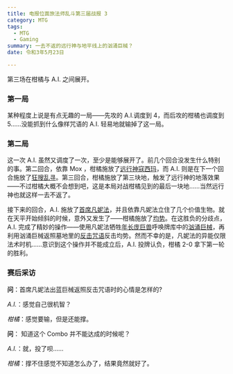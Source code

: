 ```yaml
---
title: 电报位面旅法师乱斗第三届战报 3
category: MTG
tags:
  - MTG
  - Gaming
summary: 一去不返的远行神与地平线上的汹涌巨械？
date: 令和3年5月23日 

---
```


第三场在柑橘与 A.I. 之间展开。

### 第一局

某种程度上说是有点无趣的一局——先攻的 A.I.调度到 4，而后攻的柑橘也调度到 5……没能抓到什么像样咒语的 A.I. 轻易地就输掉了这一局。

### 第二局

这一次 A.I. 虽然又调度了一次，至少是能够展开了。前几个回合没发生什么特别的事。第二回合，依靠 Mox ，柑橘施放了[远行神寇西玛](https://scryfall.com/card/khm/50/cosima-god-of-the-voyage-the-omenkeel)，而 A.I. 则是在下一个回合施放了[狂搜乱寻](https://scryfall.com/card/c20/111/frantic-search)。第三回合，柑橘施放了第三块地，触发了远行神的地落效果——不过柑橘大概不会想到吧，这是本局对战柑橘见到的最后一块地……当然远行神也就这样一去不返了。

接下来的回合，A.I. 施放了[首席凡妮法](https://scryfall.com/card/rna/195/prime-speaker-vannifar)，并且依靠凡妮法立住了几个价值生物。就在天平开始倾斜的时候，意外又发生了——柑橘施放了[均势](https://scryfall.com/card/ema/2/balance)。在这胜负的分歧点，A.I. 完成了精妙的操作——使用凡妮法牺牲[年长庞巨兽](https://scryfall.com/card/m21/179/elder-gargaroth)呼唤牌库中的[汹涌巨械](https://scryfall.com/card/kld/67/torrential-gearhulk)，再利用汹涌巨械返照墓地里的[反击咒语](https://scryfall.com/card/cmr/395/counterspell)反击均势。然而不幸的是，凡妮法的异能仅限法术时机……意识到这个操作并不能成立后，A.I. 投牌认负，柑橘 2-0 拿下第一轮的胜利。

### 赛后采访

**问**：首席凡妮法出蓝巨械返照反击咒语时的心情是怎样的?

*A.I.*：感觉自己很机智？

*柑橘*：感觉要输，但是还能撑。

**问**： 知道这个 Combo 并不能达成的时候呢？

*A.I.*：就，投了呗……

*柑橘*：撑不住感觉不知道怎么办了，结果竟然就好了。
